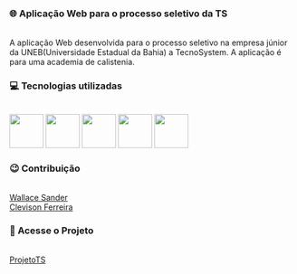 ### :globe_with_meridians: Aplicação Web para o processo seletivo da TS 
</br>
A aplicação Web desenvolvida para o processo seletivo na empresa júnior da UNEB(Universidade Estadual da Bahia) a TecnoSystem.
A aplicação é para uma academia de calistenia. 

</br>

### :computer: Tecnologias utilizadas  
</br>
<div>
  <img src="https://cdn.jsdelivr.net/gh/devicons/devicon/icons/javascript/javascript-original.svg" width="60" height="60"/>
  <img src="https://cdn.jsdelivr.net/gh/devicons/devicon/icons/html5/html5-original-wordmark.svg"  width="60" height="60"/>
  <img src="https://cdn.jsdelivr.net/gh/devicons/devicon/icons/css3/css3-original-wordmark.svg"   width="60" height="60"/>
  <img src="https://cdn.jsdelivr.net/gh/devicons/devicon/icons/mongodb/mongodb-original-wordmark.svg"  width="60" height="60"/>
  <img src="https://cdn.jsdelivr.net/gh/devicons/devicon/icons/express/express-original-wordmark.svg"  width="60" height="60"/>
</div>


### :wink: Contribuição 
</br>
<a href="https://github.com/1Sander">Wallace Sander</a>
</br>
<a href="#">Clevison Ferreira</a>
</br>

###  :open_file_folder: Acesse o Projeto
</br>
<a href= "https://github.com/MariaNatiele/Projeto_TS">ProjetoTS</a>

